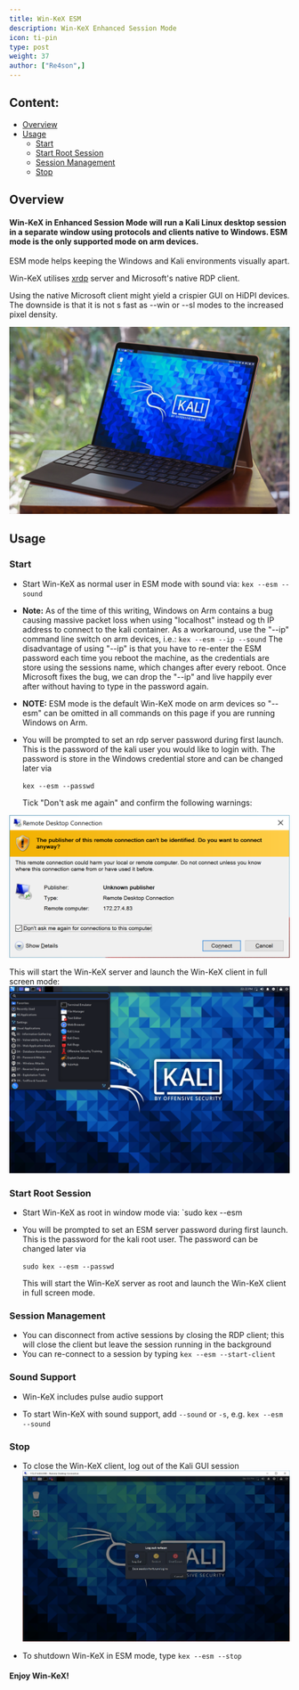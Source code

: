 ```yaml
---
title: Win-KeX ESM
description: Win-KeX Enhanced Session Mode
icon: ti-pin
type: post
weight: 37
author: ["Re4son",]
---
```


## Content:

- [Overview](#overview)
- [Usage](#Usage)
  - [Start](#start)
  - [Start Root Session](#start-root-session)
  - [Session Management](#session-management)
  - [Stop](#stop)

## Overview

#### Win-KeX in Enhanced Session Mode will run a Kali Linux desktop session in a separate window using protocols and clients native to Windows. ESM mode is the only supported mode on arm devices.

ESM mode helps keeping the Windows and Kali environments visually apart.

Win-KeX utilises [xrdp](http://xrdp.org/) server and Microsoft's native RDP client.

Using the native Microsoft client might yield a crispier GUI on HiDPI devices. The downside is that it is not s fast as --win or --sl modes to the increased pixel density.

![](win-kex-esm-arm.png)

## Usage

### Start

- Start Win-KeX as normal user in ESM mode with sound via:
`kex --esm --sound`

- **Note:** As of the time of this writing, Windows on Arm contains a bug causing massive packet loss when using "localhost" instead og th IP address to connect to the kali container. As a workaround, use the "--ip" command line switch on arm devices, i.e.:
`kex --esm --ip --sound`
The disadvantage of using "--ip" is that you have to re-enter the ESM password each time you reboot the machine, as the credentials are store using the sessions name, which changes after every reboot. Once Microsoft fixes the bug, we can drop the "--ip" and live happily ever after without having to type in the password again.

- **NOTE:** ESM mode is the default Win-KeX mode on arm devices so "--esm" can be omitted in all commands on this page if you are running Windows on Arm.

- You will be prompted to set an rdp server password during first launch. This is the password of the kali user you would like to login with. The password is store in the Windows credential store and can be changed later via

  `kex --esm --passwd`

  Tick "Don't ask me again" and confirm the following warnings:

![](RDP-Message-1.png)

  This will start the Win-KeX server and launch the Win-KeX client in full screen mode:
![](win-kex.png)

### Start Root Session

- Start Win-KeX as root in window mode via:
  `sudo kex --esm

- You will be prompted to set an ESM server password during first launch. This is the password for the kali root user. The password can be changed later via

  `sudo kex --esm --passwd`

  This will start the Win-KeX server as root and launch the Win-KeX client in full screen mode.

### Session Management

- You can disconnect from active sessions by closing the RDP client; this will close the client but leave the session running in the background
- You can re-connect to a session by typing
  `kex --esm --start-client`

### Sound Support

- Win-KeX includes pulse audio support

- To start Win-KeX with sound support, add `--sound` or `-s`, e.g.
  `kex --esm --sound`

### Stop

- To close the Win-KeX client, log out of the Kali GUI session
![](win-kex-2.png)

- To shutdown Win-KeX in ESM mode, type
  `kex --esm --stop`

#### Enjoy Win-KeX!
